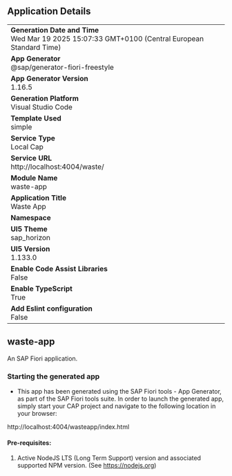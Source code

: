 ## Application Details
|               |
| ------------- |
|**Generation Date and Time**<br>Wed Mar 19 2025 15:07:33 GMT+0100 (Central European Standard Time)|
|**App Generator**<br>@sap/generator-fiori-freestyle|
|**App Generator Version**<br>1.16.5|
|**Generation Platform**<br>Visual Studio Code|
|**Template Used**<br>simple|
|**Service Type**<br>Local Cap|
|**Service URL**<br>http://localhost:4004/waste/|
|**Module Name**<br>waste-app|
|**Application Title**<br>Waste App|
|**Namespace**<br>|
|**UI5 Theme**<br>sap_horizon|
|**UI5 Version**<br>1.133.0|
|**Enable Code Assist Libraries**<br>False|
|**Enable TypeScript**<br>True|
|**Add Eslint configuration**<br>False|

## waste-app

An SAP Fiori application.

### Starting the generated app

-   This app has been generated using the SAP Fiori tools - App Generator, as part of the SAP Fiori tools suite.  In order to launch the generated app, simply start your CAP project and navigate to the following location in your browser:

http://localhost:4004/wasteapp/index.html

#### Pre-requisites:

1. Active NodeJS LTS (Long Term Support) version and associated supported NPM version.  (See https://nodejs.org)


